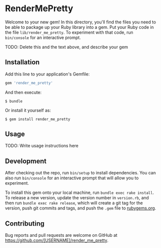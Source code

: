 # RenderMePretty

Welcome to your new gem! In this directory, you'll find the files you need to be able to package up your Ruby library into a gem. Put your Ruby code in the file `lib/render_me_pretty`. To experiment with that code, run `bin/console` for an interactive prompt.

TODO: Delete this and the text above, and describe your gem

## Installation

Add this line to your application's Gemfile:

```ruby
gem 'render_me_pretty'
```

And then execute:

    $ bundle

Or install it yourself as:

    $ gem install render_me_pretty

## Usage

TODO: Write usage instructions here

## Development

After checking out the repo, run `bin/setup` to install dependencies. You can also run `bin/console` for an interactive prompt that will allow you to experiment.

To install this gem onto your local machine, run `bundle exec rake install`. To release a new version, update the version number in `version.rb`, and then run `bundle exec rake release`, which will create a git tag for the version, push git commits and tags, and push the `.gem` file to [rubygems.org](https://rubygems.org).

## Contributing

Bug reports and pull requests are welcome on GitHub at https://github.com/[USERNAME]/render_me_pretty.
